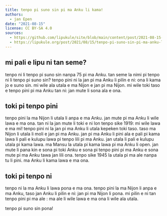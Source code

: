 ```yaml
---
title: tenpo pi suno sin pi ma Anku li kama!
authors:
  - jan Epen
date: "2021-08-15"
license: CC BY-SA 4.0
sources:
  - https://github.com/lipukule/site/blob/main/content/post/2021-08-15-maanku.md
  - https://lipukule.org/post/2021/08/15/tenpo-pi-suno-sin-pi-ma-anku-li-kama/
---
```


## mi pali e lipu ni tan seme?

tenpo ni li tenpo pi suno sin nanpa 75 pi ma Anku. tan seme la nimi pi tenpo ni li tenpo pi suno sin? tenpo pini ni la jan pi ma Anku li pilin e ni: ona li kama jo e suno sin. mi wile ala utala e ma Nijon e jan pi ma Nijon. mi wile toki taso e tenpo pini pi ma Anku tan ni: jan mute li sona ala e ona.

## toki pi tenpo pini

tenpo pini la ma Nijon li utala li anpa e ma Anku. jan mute pi ma Anku li wile lawa e ma ona. tan ni la jan mute li toki e ni lon tenpo sike 1919: mi wile lawa e ma mi! tenpo pini ni la jan pi ma Anku li utala kepeken toki taso. taso ma Nijon li utala li moli e jan pi ma Anku. jan pi ma Anku li pini ala e pali pi kama lawa li pali e kulupu lawa pi tenpo lili pi ma Anku. jan utala li pali e kulupu utala pi kama lawa. ma Mansu la utala pi kama lawa pi ma Anku li open. jan mute li pana kin e sona pi toki Anku e sona pi tenpo pini pi ma Anku e sona mute pi ma Anku tawa jan lili ona. tenpo sike 1945 la utala pi ma ale nanpa tu li pini. ma Anku li kama lawa e ma ona.

## toki pi tenpo ni

tenpo ni la ma Anku li lawa pona e ma ona. tenpo pini la ma Nijon li anpa e ma Anku, taso jan Anku li pilin e ni: jan pi ma Nijon li pona. mi pilin e ni tan tenpo pini pi ma ale : ma ale li wile lawa e ma ona li wile ala utala.

tenpo pi suno sin pona!
